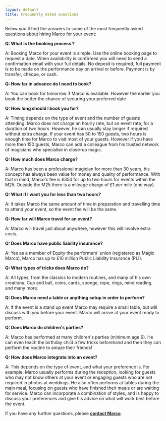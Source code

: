 ```yaml
---
layout: default
title: Frequently Asked Questions
---
```



Below you'll find the answers to some of the most frequently asked questions about hiring Marco for your event:


**Q:  What is the booking process ?**

A:  Booking Marco for your event is simple. Use the online booking page to request a date. When availability is confirmed you will need to send a confirmation email with your full details. No deposit is required, full payment is to be made on the performance day on arrival or before. Payment is by transfer, cheque, or cash.


**Q: How far in advance do I need to book?**

A:  You can book for tomorrow if Marco is available. However the earlier you book the better the chance of securing your preferred date


**Q: How long should I book you for?**

A:  Timing depends on the type of event and the number of guests attending. Marco does not charge an hourly rate, but an event rate, for a duration of two hours. However, he can usually stay longer if required without extra charge. If your event has 50 to 150 guests, two hours is enough time for Marco to visit most of your guests. However if you have more then 150 guests, Marco can add a colleague from his trusted network of magicians who specialise in close-up magic.


**Q: How much does Marco charge?**

A:  Marco has been a professional magician for more than 30 years, his concept has always been value for money and quality of performance. With that in mind, Marco's fee is £350 for up to two hours for events within the M25. Outside the M25 there is a mileage charge of £1 per mile (one way).


**Q: What if I want you for less than two hours?**

A: It takes Marco the same amount of time in preparation and travelling time to attend your event, so the event fee will be the same.


**Q: How far will Marco travel for an event?**

A:  Marco will travel just about anywhere, however this will involve extra costs.


**Q: Does Marco have public liability insurance?**

A: Yes as a member of Equity the performers' union (registered as Magic Marco),  Marco has up to £10 million Public Liability Insurance (PLI).


**Q: What types of tricks does Marco do?**

A:  All types, from the classics to modern routines, and many of his own creations. Cup and ball, coins, cards, sponge, rope, rings, mind reading, and many more.
 
 
**Q: Does Marco need a table or anything setup in order to perform?**

A:  If the event is a stand up event Marco may require a small table, but will discuss with you before your event. Marco will arrive at your event ready to perform.


**Q: Does Marco do children's parties?**

A: Marco has performed at many children's parties (minimum age 6). He can even teach the birthday child a few tricks beforehand and then they can perform the routine to amaze their friends!


**Q: How does Marco integrate into an event?**

A:  This depends on the type of event, and what your preference is. For example, Marco usually performs during the reception, looking for guests who may not know others at your event or engaging guests who are not required in photos at weddings. He also often performs at tables during the main meal, focusing on guests who have finished their meals or are waiting for service. Marco can incorporate a combination of styles, and is happy to discuss your preferences and give his advice on what will work best before the event.


If you have any further questions, please [**contact Marco**](#contact-direct).

